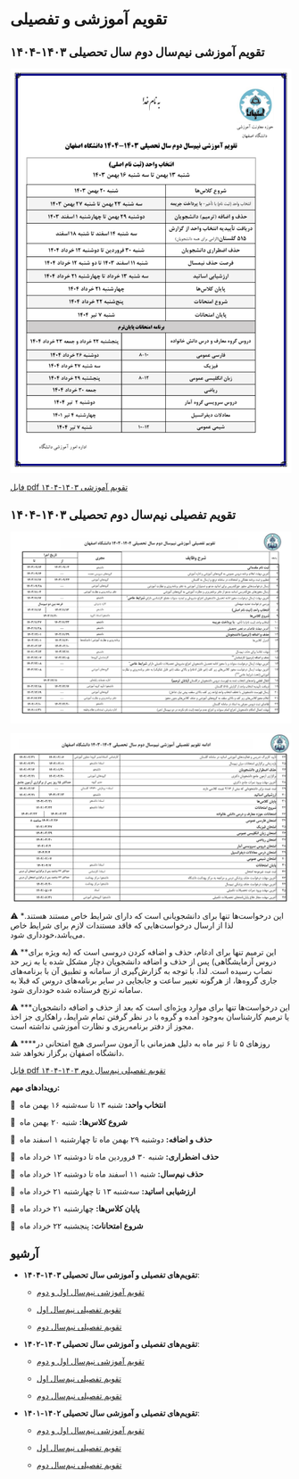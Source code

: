 # تقویم آموزشی و تفصیلی


## تقویم آموزشی نیم‌سال دوم سال تحصیلی ۱۴۰۳-۱۴۰۴ 


![amozeshi](amozeshi.png)


[فایل pdf تقویم آموزشی ۱۴۰۳-۱۴۰۴](amozeshi1403-1404.pdf)


## تقویم تفصیلی نیم‌سال دوم تحصیلی ۱۴۰۳-۱۴۰۴ 


![tafsili-1](tafsili-1.png)


![tafsili-2](tafsili-2.png)


⚠️  \*این درخواست‌ها تنها برای دانشجویانی است که دارای شرایط خاص مستند هستند. لذا از ارسال درخواست‌هایی که فاقد مستندات لازم برای شرایط خاص می‌باشد،خودداری شود.


⚠️  \*\*این ترمیم تنها برای ادغام، حذف و اضافه کردن دروسی است که (به ویژه برای دروس آزمایشگاهی) پس از حذف و اضافه دانشجویان دچار مشکل شده یا به زیر حد نصاب رسیده است. لذا، با توجه به گزارش‌گیری از سامانه و تطبیق آن با برنامه‌های جاری گروه‌ها، از هرگونه تغییر ساعت و جابجایی در سایر برنامه‌های دروس که قبلا به سامانه ترنج فرستاده شده خودداری شود.


⚠️  \*\*\*این درخواست‌ها تنها برای موارد ویژه‌ای است که بعد از حذف و اضافه دانشجویان یا ترمیم کارشناسان به‌وجود آمده و گروه با در نظر گرفتن تمام شرایط، راهکاری جز اخذ مجوز از دفتر برنامه‌ریزی و نظارت آموزشی نداشته است.


⚠️  \*\*\*\*روزهای ۵ تا ۶ تیر ماه به دلیل همزمانی با آزمون سراسری هیچ امتحانی در دانشگاه اصفهان برگزار نخواهد شد.


[فایل pdf تقویم تفصیلی نیم‌سال دوم ۱۴۰۳-۱۴۰۴](tafsili1403-1404-2.pdf)


**رویداد‌های مهم:**


📅  **انتخاب واحد:** شنبه ۱۳ تا سه‌شنبه ۱۶ بهمن ماه


📅  **شروع کلاس‌ها:** شنبه ۲۰ بهمن ماه


📅  **حذف و اضافه:** دوشنبه ۲۹ بهمن ماه تا چهارشنبه ۱ اسفند ماه


📅  **حذف اضطراری:** شنبه ۳۰ فروردین ماه تا دوشنبه ۱۲ خرداد ماه


📅  **حذف نیم‌سال:** شنبه ۱۱ اسفند ماه تا دوشنبه ۱۲ خرداد ماه


📅  **ارزشیابی اساتید:** سه‌شنبه ۱۳ تا چهارشنبه ۲۱ خرداد ماه


📅  **پایان کلاس‌ها:** چهارشنبه ۲۱ خرداد ماه


📅  **شروع امتحانات:** پنجشنبه ۲۲ خرداد ماه 


## آرشیو


- **تقویم‌های تفصیلی و آموزشی سال تحصیلی ۱۴۰۳-۱۴۰۴**:


	- [تقویم آموزشی نیم‌سال اول و دوم](amozeshi1403-1404.pdf)


	- [تقویم تفصیلی نیم‌سال اول](tafsili1403-1404-1.pdf)


	- [تقویم تفصیلی نیم‌سال دوم](tafsili1403-1404-2.pdf)


- **تقویم‌های تفصیلی و آموزشی سال تحصیلی ۱۴۰۳-۱۴۰۲**:


	- [تقویم آموزشی نیم‌سال اول و دوم](amozeshi1402-1403.pdf)


	- [تقویم تفصیلی نیم‌سال اول](tafsili1402-1403-1.pdf)


	- [تقویم تفصیلی نیم‌سال دوم](tafsili1402-1403-2.pdf)


- **تقویم‌های تفصیلی و آموزشی سال تحصیلی ۱۴۰۲-۱۴۰۱**:


	- [تقویم آموزشی نیم‌سال اول و دوم](amozeshi1401-1402.pdf)


	- [تقویم تفصیلی نیم‌سال اول](tafsili1401-1402-1.pdf)


	- [تقویم تفصیلی نیم‌سال دوم](tafsili1401-1402-2.pdf)
